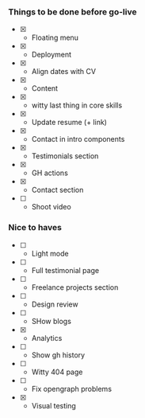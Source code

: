 ### Things to be done before go-live

- [x] - Floating menu
- [x] - Deployment
- [x] - Align dates with CV
- [x] - Content
- [x] - witty last thing in core skills
- [x] - Update resume (+ link)
- [x] - Contact in intro components
- [x] - Testimonials section
- [x] - GH actions
- [x] - Contact section
- [ ] - Shoot video

### Nice to haves

- [ ] - Light mode
- [ ] - Full testimonial page
- [ ] - Freelance projects section
- [ ] - Design review
- [ ] - SHow blogs
- [x] - Analytics
- [ ] - Show gh history
- [ ] - Witty 404 page
- [ ] - Fix opengraph problems
- [x] - Visual testing
